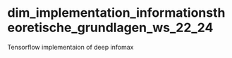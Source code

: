 # dim_implementation_informationstheoretische_grundlagen_ws_22_24
Tensorflow implementaion of deep infomax
